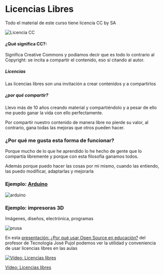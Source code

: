 # Licencias Libres 

Todo el material de este curso tiene licencia CC by SA

![Licencia CC](https://github.com/javacasm/Iniciacion-Herramientas-Digitales-Aula/blob/main/images/Licencia_CC.png?raw=true)

#### ¿Qué significa CC?:

Significa Creative Commons y podíamos decir que es todo lo contrario al Copyright: se incita a compartir el contenido, eso sí citando al autor.

#####  Licencias

Las licencias libres son una invitación a crear contenidos y a compartirlos

#####  ¿por qué compartir?

Llevo más de 10 años creando material y compartiéndolo y a pesar de ello me puedo ganar la vida con ello perfectamente. 

Por compartir nuestro contenido de manera libre no pierde su valor, al contrario, gana todas las mejoras que otros pueden hacer.

### ¿Por qué me gusta esta forma de funcionar?

Porque mucho de lo que he aprendido lo he hecho de gente que lo compartía libremente y porque con esta filosofía ganamos todos.

Además porque puedo hacer las cosas por mi mismo, cuando las entiendo, las puedo modificar, adaptarlas y mejorarla

### Ejemplo: [Arduino](http://www.arduino.cc)
![arduino](https://github.com/javacasm/Iniciacion-Herramientas-Digitales-Aula/blob/main/images/Arduino_Uno_-_R3.jpg?raw=true)


### Ejemplo: impresoras 3D
Imágenes, diseños, electrónica, programas

![prusa](https://github.com/javacasm/Iniciacion-Herramientas-Digitales-Aula/blob/main/images/prusa.jpg?raw=true)

En esta [presentación: ¿Por qué usar Open Source en educación?](http://www.slideshare.net/josepujolperez/programacion-y-robtica-secundaria-open-source?next_slideshow=1) del profesor de Tecnología José Pujol podemos ver la utilidad y conveniencia de usar licencias libres en las aulas

[![Vídeo: Licencias libres](https://img.youtube.com/vi/klSO8xpK4yU/0.jpg?raw=true)](https://youtu.be/klSO8xpK4yU)

[Vídeo: Licencias libres](https://youtu.be/klSO8xpK4yU)

